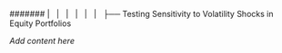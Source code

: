 ####### |   |   |   |   |   |   ├── Testing Sensitivity to Volatility Shocks in Equity Portfolios

*Add content here*
